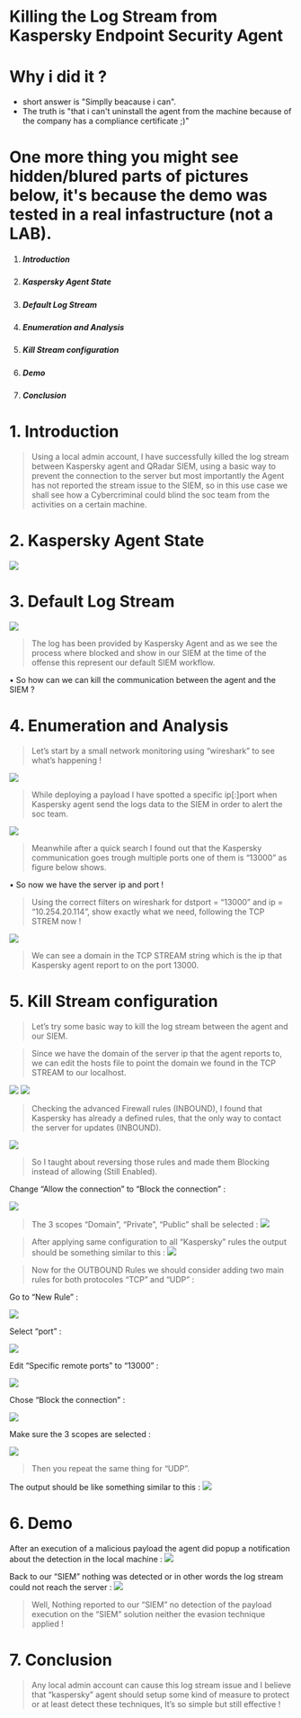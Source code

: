 # Killing the Log Stream from Kaspersky Endpoint Security Agent

# Why i did it ? 
 * short answer is "Simplly beacause i can".
 * The truth is "that i can't uninstall the agent from the machine because of the company has a compliance certificate ;)"

# One more thing you might see hidden/blured parts of pictures below, it's because the demo was tested in a real infastructure (not a LAB).

1. ##### Introduction
2. ##### Kaspersky Agent State
3. ##### Default Log Stream
4. ##### Enumeration and Analysis
5. ##### Kill Stream configuration
6. ##### Demo
7. ##### Conclusion


# 1. Introduction
> Using a local admin account, I have successfully killed the log stream between Kaspersky agent and QRadar SIEM, using a basic way to prevent the connection to the server but most importantly the Agent has not reported the stream issue to the SIEM, so in this use case we shall see how a Cybercriminal could blind the soc team from the activities on a certain machine.

# 2. Kaspersky Agent State
![](https://github.com/chnz2k/Kill-the-log-stream-of-kaspersky-agent/blob/main/agent-state.jpg?raw=true)

# 3. Default Log Stream

![](https://github.com/chnz2k/Kill-the-log-stream-of-kaspersky-agent/blob/main/log_stream.JPG?raw=true)

> The log has been provided by Kaspersky Agent and as we see the process where blocked and show in our SIEM at the time of the offense this represent our default SIEM workflow.

  • So how can we can kill the communication between the agent and the SIEM ?

# 4. Enumeration and Analysis

> Let’s start by a small network monitoring using “wireshark” to see what’s happening !

![](https://github.com/chnz2k/Kill-the-log-stream-of-kaspersky-agent/blob/main/wireshark_1.JPG?raw=true)

> While deploying a payload I have spotted a specific ip[:]port when Kaspersky agent send the logs data to the SIEM in order to alert the soc team.

![](https://github.com/chnz2k/Kill-the-log-stream-of-kaspersky-agent/blob/main/port_13000.JPG?raw=true)

> Meanwhile after a quick search I found out that the Kaspersky communication goes trough multiple ports one of them is “13000” as figure below shows.

  • So now we have the server ip and port !

> Using the correct filters on wireshark for dstport = “13000” and ip = “10.254.20.114”, show exactly what we need, following the TCP STREM now !

![](https://github.com/chnz2k/Kill-the-log-stream-of-kaspersky-agent/blob/main/wireshark_2.JPG?raw=true)

> We can see a domain in the TCP STREAM string which is the ip that Kaspersky agent report to on the port 13000.

# 5. Kill Stream configuration

> Let’s try some basic way to kill the log stream between the agent and our SIEM.

> Since we have the domain of the server ip that the agent reports to, we can edit the hosts file to point the domain we found in the TCP STREAM to our localhost.

![](https://github.com/chnz2k/Kill-the-log-stream-of-kaspersky-agent/blob/main/hosts.JPG?raw=true)
![](https://github.com/chnz2k/Kill-the-log-stream-of-kaspersky-agent/blob/main/trace.JPG?raw=true)

> Checking the advanced Firewall rules (INBOUND), I found that Kaspersky has already a defined rules, that the only way to contact the server for updates (INBOUND).

![](https://github.com/chnz2k/Kill-the-log-stream-of-kaspersky-agent/blob/main/rules_1.JPG?raw=true)

> So I taught about reversing those rules and made them Blocking instead of allowing (Still Enabled).

Change “Allow the connection” to “Block the connection” :

![](https://github.com/chnz2k/Kill-the-log-stream-of-kaspersky-agent/blob/main/rules_details_1.JPG?raw=true)

> The 3 scopes “Domain”, “Private”, “Public” shall be selected :
![](https://github.com/chnz2k/Kill-the-log-stream-of-kaspersky-agent/blob/main/rules_details_2.JPG?raw=true)

> After applying same configuration to all “Kaspersky” rules the output should be something similar to this :
![](https://github.com/chnz2k/Kill-the-log-stream-of-kaspersky-agent/blob/main/rules_details_3.JPG?raw=true)

> Now for the OUTBOUND Rules we should consider adding two main rules for both protocoles “TCP” and “UDP” :

Go to “New Rule” :

![](https://github.com/chnz2k/Kill-the-log-stream-of-kaspersky-agent/blob/main/rules_details_4.JPG?raw=true)

Select “port” :

![](https://github.com/chnz2k/Kill-the-log-stream-of-kaspersky-agent/blob/main/rules_details_5.JPG?raw=true)

Edit “Specific remote ports” to “13000” :

![](https://github.com/chnz2k/Kill-the-log-stream-of-kaspersky-agent/blob/main/rules_details_6.JPG?raw=true)

Chose “Block the connection” :

![](https://github.com/chnz2k/Kill-the-log-stream-of-kaspersky-agent/blob/main/rules_details_7.JPG?raw=true)

Make sure the 3 scopes are selected :

![](https://github.com/chnz2k/Kill-the-log-stream-of-kaspersky-agent/blob/main/rules_details_8.JPG?raw=true)

> Then you repeat the same thing for “UDP”.

The output should be like something similar to this :
![](https://github.com/chnz2k/Kill-the-log-stream-of-kaspersky-agent/blob/main/rules_details_9.JPG?raw=true)

# 6. Demo
After an execution of a malicious payload the agent did popup a notification about the detection in the local machine :
![](https://github.com/chnz2k/Kill-the-log-stream-of-kaspersky-agent/blob/main/rules_details_10.JPG?raw=true)

Back to our “SIEM” nothing was detected or in other words the log stream could not reach the server :
![](https://github.com/chnz2k/Kill-the-log-stream-of-kaspersky-agent/blob/main/rules_details_11.JPG?raw=true)

> Well, Nothing reported to our “SIEM” no detection of the payload execution on the “SIEM” solution neither the evasion technique applied !

# 7. Conclusion
> Any local admin account can cause this log stream issue and I believe that “kaspersky” agent should setup some kind of measure to protect or at least detect these techniques, It’s so simple but still effective !
